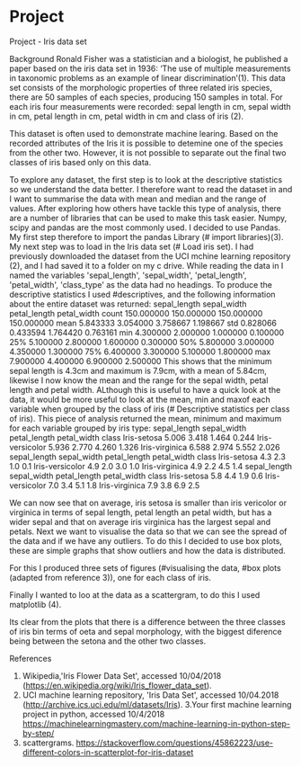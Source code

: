# Project
Project - Iris data set

Background
Ronald Fisher was a statistician and a biologist, he published a paper based on the iris data set in 1936: ‘The use of multiple measurements in taxonomic problems as an example of linear discrimination’(1). This data set consists of the morphologic properties of three related iris species, there are 50 samples of each species, producing 150 samples in total. For each iris four measurements were recorded: sepal length in cm, sepal width in cm, petal length in cm, petal width in cm and class of iris (2).

This dataset is often used to demonstrate machine learing. Based on the recorded attributes of the Iris it is possible to detemine one of the species from the other two. However, it is not possible to separate out the final two classes of iris based only on this data.

To explore any dataset, the first step is to look at the descriptive statistics so we understand the data better. I therefore want to read the dataset in and I want to summarise the data with mean and median and the range of values. After exploring how others have tackle this type of analysis, there are a number of libraries that can be used to make this task easier. Numpy, scipy and pandas are the most commonly used. I decided to use Pandas. My first step therefore to import the pandas Library (# import libraries)(3). My next step was to load in the Iris data set (# Load iris set). I had previously downloaded the dataset from the UCI mchine learning repository (2), and I had saved it to a folder on my c drive. While reading the data in I named the variables 'sepal_length', 'sepal_width', 'petal_length', 'petal_width', 'class_type' as the data had no headings. To produce the descriptive statistics I used #descriptives, and the following information about the entire dataset was returned:
       sepal_length  sepal_width  petal_length  petal_width
count    150.000000   150.000000    150.000000   150.000000
mean       5.843333     3.054000      3.758667     1.198667
std        0.828066     0.433594      1.764420     0.763161
min        4.300000     2.000000      1.000000     0.100000
25%        5.100000     2.800000      1.600000     0.300000
50%        5.800000     3.000000      4.350000     1.300000
75%        6.400000     3.300000      5.100000     1.800000
max        7.900000     4.400000      6.900000     2.500000
This shows that the minimum sepal length is 4.3cm and maximum is 7.9cm, with a mean of 5.84cm, likewise I now know the mean and the range for the sepal width, petal length and petal width. ALthough this is useful to have a  quick look at the data, it would be more useful to look at the mean, min and maxof each variable when grouped by the class of iris (# Descriptive statistics per class of iris).
This piece of analysis returned the mean, minimum and maximum for each variable grouped by iris type:
                 sepal_length  sepal_width  petal_length  petal_width
class
Iris-setosa             5.006        3.418         1.464        0.244
Iris-versicolor         5.936        2.770         4.260        1.326
Iris-virginica          6.588        2.974         5.552        2.026
                 sepal_length  sepal_width  petal_length  petal_width
class
Iris-setosa               4.3          2.3           1.0          0.1
Iris-versicolor           4.9          2.0           3.0          1.0
Iris-virginica            4.9          2.2           4.5          1.4
                 sepal_length  sepal_width  petal_length  petal_width
class
Iris-setosa               5.8          4.4           1.9          0.6
Iris-versicolor           7.0          3.4           5.1          1.8
Iris-virginica            7.9          3.8           6.9          2.5


We can now see that on average, iris setosa is smaller than iris vericolor or virginica in terms of sepal length, petal length an petal width, but has a wider sepal and that on average iris virginica has the largest sepal and petals. Next we want to visualise the data so that we can see the spread of the data and if we have any outliers. To do this I decided to use box plots, these are simple graphs that show outliers and how the data is distributed.

For this I produced three sets of figures (#visualising the data, #box plots (adapted from reference 3)), one for each class of iris. 

Finally I wanted to loo at the data as a scattergram, to do this I used matplotlib (4).

Its clear from the plots that there is a difference between the three classes of iris bin terms of oeta and sepal morphology, with the biggest diference being between the setona and the other two classes. 






References

1. Wikipedia,'Iris Flower Data Set', accessed 10/04/2018 (https://en.wikipedia.org/wiki/Iris_flower_data_set).
2. UCI machine learning repository, 'Iris Data Set', accessed 10/04.2018 (http://archive.ics.uci.edu/ml/datasets/Iris).
3.Your first machine learning project in python, accessed 10/4/2018 https://machinelearningmastery.com/machine-learning-in-python-step-by-step/
4. scattergrams. https://stackoverflow.com/questions/45862223/use-different-colors-in-scatterplot-for-iris-dataset

